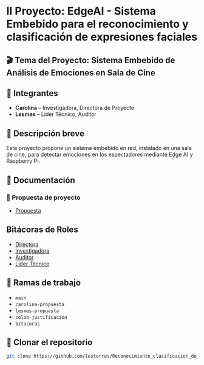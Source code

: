 # II Proyecto: EdgeAI - Sistema Embebido para el reconocimiento y clasificación de expresiones faciales


## 🎬 Tema del Proyecto: Sistema Embebido de Análisis de Emociones en Sala de Cine

## 👥 Integrantes
- **Carolina** – Investigadora, Directora de Proyecto
- **Lesmes** – Líder Técnico, Auditor

## 🧠 Descripción breve
Este proyecto propone un sistema embebido en red, instalado en una sala de cine, para detectar emociones en los espectadores mediante Edge AI y Raspberry Pi.

## 📄 Documentación 

### 📄 Propuesta de proyecto
- [Propuesta](docs/Informe_Final.md)

## Bitácoras de Roles
- [Directora](bitacoras/directora.md)
- [Investigadora](bitacoras/investigadora.md)
- [Auditor](bitacoras/auditor.md)
- [Líder Técnico](bitacoras/lider_tecnico.md)


## 🌱 Ramas de trabajo
- `main`
- `carolina-propuesta`
- `lesmes-propuesta`
- `colab-justificacion`
- `bitacoras`

## 🚀 Clonar el repositorio

```bash
git clone https://github.com/lestorres/Reconocimiento_clasificacion_de_expresiones.git
```

